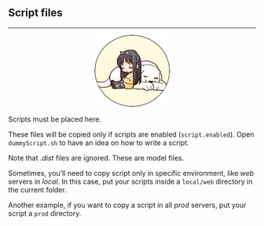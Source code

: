 ## Script files ##
---

<p align="center"><img src="../../ange.png" /></p>

Scripts must be placed here.

These files will be copied only if scripts are enabled (`script.enabled`).
Open `dummyScript.sh` to have an idea on how to write a script.

Note that *.dist* files are ignored. These are model files.

Sometimes, you’ll need to copy script only in specific environment, like *web* servers in *local*.
In this case, put your scripts inside a `local/web` directory in the current folder.

Another example, if you want to copy a script in all *prod* servers, put your script a `prod` directory.
